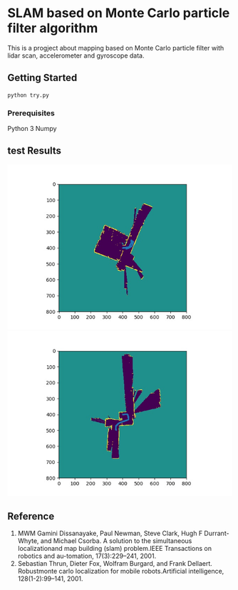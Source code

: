 # SLAM based on Monte Carlo particle filter algorithm

This is a progject about mapping based on Monte Carlo particle filter with lidar scan, accelerometer and gyroscope data.

## Getting Started

<!-- run try.py.  -->

```
python try.py
```

### Prerequisites

Python 3
Numpy



## test Results

![alt text](https://github.com/Ougui9/SLAM/blob/master/RES/0.jpg)
![alt text](https://github.com/Ougui9/SLAM/blob/master/RES/3.jpg)



## Reference
1. MWM Gamini Dissanayake, Paul Newman, Steve Clark, Hugh F Durrant-Whyte,  and  Michael  Csorba.   A  solution  to  the  simultaneous  localizationand map building (slam) problem.IEEE  Transactions  on robotics  and  au-tomation, 17(3):229–241, 2001.
2. Sebastian Thrun, Dieter Fox, Wolfram Burgard, and Frank Dellaert. Robustmonte  carlo  localization  for  mobile  robots.Artificial  intelligence,  128(1-2):99–141, 2001.